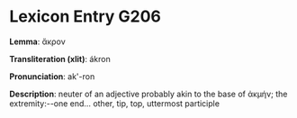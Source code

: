 # Lexicon Entry G206

**Lemma**: ἄκρον

**Transliteration (xlit)**: ákron

**Pronunciation**: ak'-ron

**Description**:
neuter of an adjective probably akin to the base of ἀκμήν; the extremity:--one end… other, tip, top, uttermost participle
